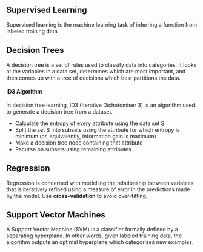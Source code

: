 ## Supervised Learning
Supervised learning is the machine learning task of inferring a function from labeled training data. 

## Decision Trees
A decision tree is a set of rules used to classify data into categories. It looks at the variables in a data set, determines which are most important, and then comes up with a tree of decisions which best partitions the data.

#### ID3 Algorithm
In decision tree learning, ID3 (Iterative Dichotomiser 3) is an algorithm used to generate a decision tree from a dataset. 
+ Calculate the entropy of every attribute using the data set S
+ Split the set S into subsets using the attribute for which entropy is minimum (or, equivalently, information gain is maximum)
+ Make a decision tree node containing that attribute
+ Recurse on subsets using remaining attributes.

## Regression
Regression is concerned with modelling the relationship between variables that is iteratively refined using a measure of error in the predictions made by the model. Use **cross-validation** to avoid over-fitting.

## Support Vector Machines
A Support Vector Machine (SVM) is a classifier formally defined by a separating hyperplane. In other words, given labeled training data, the algorithm outputs an optimal hyperplane which categorizes new examples.
